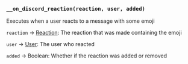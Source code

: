 ### `__on_discord_reaction(reaction, user, added)`

Executes when a user reacts to a message with some emoji

`reaction` -> [Reaction](/values/reaction.md): The reaction that was made containing the emoji

`user` -> [User](/values/user.md): The user who reacted

`added` -> Boolean: Whether if the reaction was added or removed